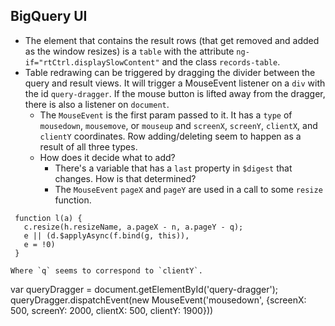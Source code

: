 BigQuery UI
----

- The element that contains the result rows (that get removed and added as the window resizes) is a `table` with the attribute `ng-if="rtCtrl.displaySlowContent"` and the class `records-table`.
- Table redrawing can be triggered by dragging the divider between the query and result views. It will trigger a MouseEvent listener on a `div` with the id `query-dragger`. If the mouse button is lifted away from the dragger, there is also a listener on `document`.
  - The `MouseEvent` is the first param passed to it. It has a `type` of `mousedown`, `mousemove`, or `mouseup` and `screenX`, `screenY`, `clientX`, and `clientY` coordinates. Row adding/deleting seem to happen as a result of all three types.
  - How does it decide what to add?
    - There's a variable that has a `last` property in `$digest` that changes. How is that determined?
    - The `MouseEvent` `pageX` and `pageY` are used in a call to some `resize` function.
 ```
  function l(a) {
    c.resize(h.resizeName, a.pageX - n, a.pageY - q);
    e || (d.$applyAsync(f.bind(g, this)),
    e = !0)
  }
  ```
    Where `q` seems to correspond to `clientY`.

  var queryDragger = document.getElementById('query-dragger');
  queryDragger.dispatchEvent(new MouseEvent('mousedown', {screenX: 500, screenY: 2000, clientX: 500, clientY: 1900}))
